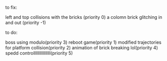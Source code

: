 to fix:

left and top collisions with the bricks (priority 0)
a colomn brick glitching in and out (priority -1)

to do:

boss using modulo(priority 3)
reboot game(priority 1)
modified trajectories for platform collision(priority 2)
animation of brick breaking lol(priority 4)
spedd controllllllllllllllll(priority 5)
